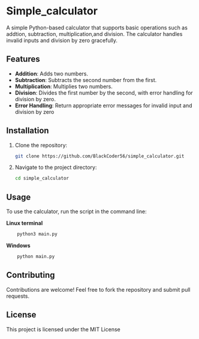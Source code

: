 # Simple_calculator

A simple Python-based calculator that supports basic operations such as addtion, subtraction, multiplication,and division. The calculator handles invalid inputs and division by zero gracefully.

## Features

- **Addition**: Adds two numbers.
- **Subtraction**: Subtracts the second number from the first.
- **Multiplication**: Multiplies two numbers.
- **Division**: Divides the first number by the second, with error handling for division by zero.
- **Error Handling**: Return appropriate error messages for invalid input and division by zero

## Installation

1. Clone the repository:
    ```bash
    git clone https://github.com/BlackCoder56/simple_calculator.git
    ```

2. Navigate to the project directory:
    ```bash
    cd simple_calculator
    ```

## Usage

To use the calculator, run the script in the command line:

**Linux terminal**

```bash
    python3 main.py
```

**Windows**

```bash
    python main.py
```

## Contributing

Contributions are welcome! Feel free to fork the repository and submit pull requests.

## License

This project is licensed under the MIT License
